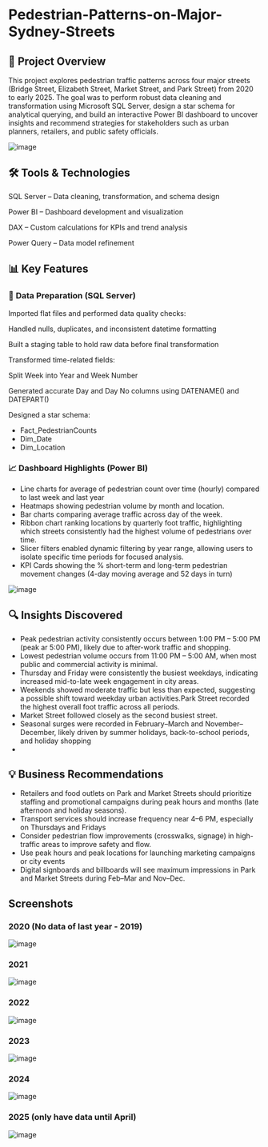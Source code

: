 # Pedestrian-Patterns-on-Major-Sydney-Streets
## 📌 **Project Overview**
This project explores pedestrian traffic patterns across four major streets (Bridge Street, Elizabeth Street, Market Street, and Park Street) from 2020 to early 2025. The goal was to perform robust data cleaning and transformation using Microsoft SQL Server, design a star schema for analytical querying, and build an interactive Power BI dashboard to uncover insights and recommend strategies for stakeholders such as urban planners, retailers, and public safety officials.

  ![image](https://github.com/user-attachments/assets/8df619e2-dd9f-4fa6-b70f-3c70ca98afa5)

## 🛠 **Tools & Technologies**
SQL Server – Data cleaning, transformation, and schema design

Power BI – Dashboard development and visualization

DAX – Custom calculations for KPIs and trend analysis

Power Query – Data model refinement


## 📊 **Key Features**
### 🔄 **Data Preparation (SQL Server)**
Imported flat files and performed data quality checks:

Handled nulls, duplicates, and inconsistent datetime formatting

Built a staging table to hold raw data before final transformation

Transformed time-related fields:

Split Week into Year and Week Number

Generated accurate Day and Day No columns using DATENAME() and DATEPART()

Designed a star schema: 
- Fact_PedestrianCounts
- Dim_Date
- Dim_Location


### 📈 **Dashboard Highlights (Power BI)**
- Line charts for average of pedestrian count over time (hourly) compared to last week and last year
- Heatmaps showing pedestrian volume by month and location.
- Bar charts comparing average traffic across day of the week.
- Ribbon chart ranking locations by quarterly foot traffic, highlighting which streets consistently had the highest volume of pedestrians over time.
- Slicer filters enabled dynamic filtering by year range, allowing users to isolate specific time periods for focused analysis.
- KPI Cards showing the % short-term and long-term pedestrian movement changes (4-day moving average and 52 days in turn)

![image](https://github.com/user-attachments/assets/4f56275d-7fb3-47fc-b070-3910ed070f19)



## 🔍 **Insights Discovered**
- Peak pedestrian activity consistently occurs between 1:00 PM – 5:00 PM (peak ar 5:00 PM), likely due to after-work traffic and shopping.
- Lowest pedestrian volume occurs from 11:00 PM – 5:00 AM, when most public and commercial activity is minimal.
- Thursday and Friday were consistently the busiest weekdays, indicating increased mid-to-late week engagement in city areas.
- Weekends showed moderate traffic but less than expected, suggesting a possible shift toward weekday urban activities.Park Street recorded the highest overall foot traffic across all periods.
- Market Street followed closely as the second busiest street.
- Seasonal surges were recorded in February–March and November–December, likely driven by summer holidays, back-to-school periods, and holiday shopping
- 

## 💡 **Business Recommendations**
- Retailers and food outlets on Park and Market Streets should prioritize staffing and promotional campaigns during peak hours and months (late afternoon and holiday seasons).
- Transport services should increase frequency near 4–6 PM, especially on Thursdays and Fridays
- Consider pedestrian flow improvements (crosswalks, signage) in high-traffic areas to improve safety and flow.
- Use peak hours and peak locations for launching marketing campaigns or city events
- Digital signboards and billboards will see maximum impressions in Park and Market Streets during Feb–Mar and Nov–Dec.




## Screenshots
### 2020 (No data of last year - 2019)

![image](https://github.com/user-attachments/assets/fd6e9245-d5cf-469f-913e-5c4c62ac2682)

### 2021

![image](https://github.com/user-attachments/assets/faed73b3-1f7e-4958-bb2d-e9004fc0a022)

### 2022

![image](https://github.com/user-attachments/assets/3a550566-541c-475f-bdb0-95dfb73dd769)
### 2023

![image](https://github.com/user-attachments/assets/d963cc0e-d864-4956-a18f-7cb13180c878)

### 2024

![image](https://github.com/user-attachments/assets/74e8b60d-118d-4be8-9175-07d3433ebde0)

### 2025 (only have data until April)

![image](https://github.com/user-attachments/assets/e6604de3-4b53-48df-a30b-52372842d624)

